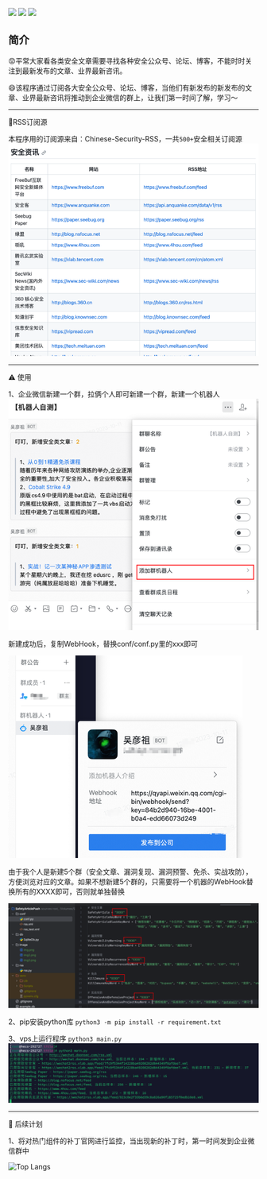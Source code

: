 ![](https://img.shields.io/badge/python-3.x-brightgreen)
![](https://img.shields.io/badge/function-安全文章企业微信订阅-blue)
![](https://img.shields.io/badge/author-Shaun-origin)

## 简介

:rage:平常大家看各类安全文章需要寻找各种安全公众号、论坛、博客，不能时时关注到最新发布的文章、业界最新咨讯。

:smile:该程序通过订阅各大安全公众号、论坛、博客，当他们有新发布的新发布的文章、业界最新咨讯将推动到企业微信的群上，让我们第一时间了解，学习～

---

:bookmark_tabs:RSS订阅源

本程序用的订阅源来自：Chinese-Security-RSS，一共`500+`安全相关订阅源
![img.png](image/img.png)


---

:warning: 使用

1、企业微信新建一个群，拉俩个人即可新建一个群，新建一个机器人
![img.png](image/img2.png)

新建成功后，复制WebHook，替换conf/conf.py里的xxx即可

![img.png](image/img7.png)

由于我个人是新建5个群（安全文章、漏洞复现、漏洞预警、免杀、实战攻防），方便浏览对应的文章。如果不想新建5个群的，只需要将一个机器的WebHook替换所有的XXXX即可，否则就单独替换

![img.png](image/img4.png)

2、pip安装python库 `python3 -m pip install -r requirement.txt`

3、vps上运行程序 `python3 main.py`
![img.png](image/img5.png)

---

:vertical_traffic_light: 后续计划

1、将对热门组件的补丁官网进行监控，当出现新的补丁时，第一时间发到企业微信群中

![Top Langs](https://github-readme-stats.vercel.app/api/top-langs/?username=shuanx&layout=compact&theme=tokyonight)